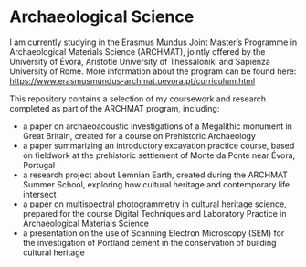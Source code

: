 # Archaeological Science
I am currently studying in the Erasmus Mundus Joint Master’s Programme in Archaeological Materials Science (ARCHMAT), jointly offered by the University of Évora, Aristotle University of Thessaloniki and Sapienza University of Rome. More information about the program can be found here: https://www.erasmusmundus-archmat.uevora.pt/curriculum.html

This repository contains a selection of my coursework and research completed as part of the ARCHMAT program, including:

- a paper on archaeoacoustic investigations of a Megalithic monument in Great Britain, created for a course on Prehistoric Archaeology
- a paper summarizing an introductory excavation practice course, based on fieldwork at the prehistoric settlement of Monte da Ponte near Évora, Portugal
- a research project about Lemnian Earth, created during the ARCHMAT Summer School, exploring how cultural heritage and contemporary life intersect
- a paper on multispectral photogrammetry in cultural heritage science, prepared for the course Digital Techniques and Laboratory Practice in Archaeological Materials Science
- a presentation on the use of Scanning Electron Microscopy (SEM) for the investigation of Portland cement in the conservation of building cultural heritage
